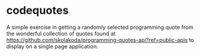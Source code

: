 # codequotes
A simple exercise in getting a randomly selected programming quote from the wonderful collection of quotes found at https://github.com/skolakoda/programming-quotes-api?ref=public-apis to display on a single page application.
